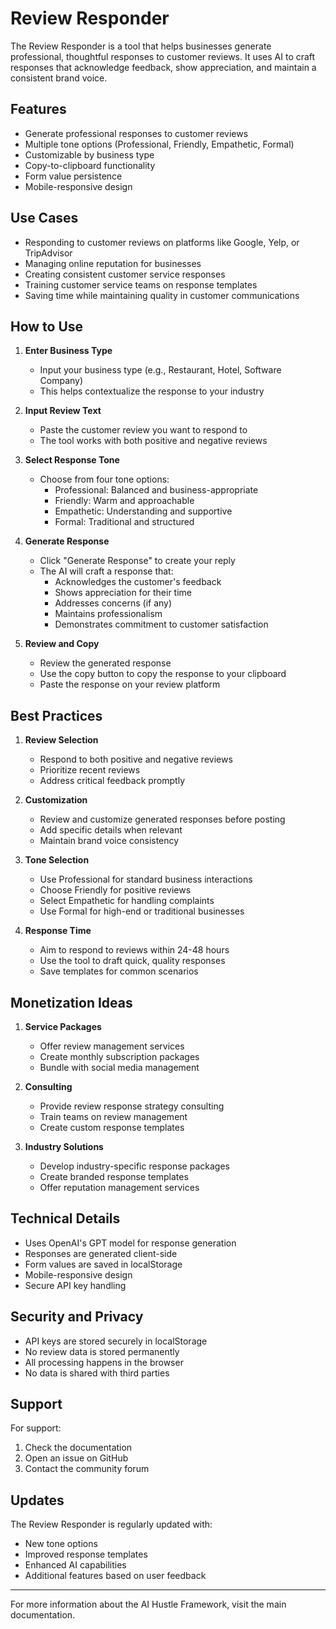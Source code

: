 # Review Responder

The Review Responder is a tool that helps businesses generate professional, thoughtful responses to customer reviews. It uses AI to craft responses that acknowledge feedback, show appreciation, and maintain a consistent brand voice.

## Features

- Generate professional responses to customer reviews
- Multiple tone options (Professional, Friendly, Empathetic, Formal)
- Customizable by business type
- Copy-to-clipboard functionality
- Form value persistence
- Mobile-responsive design

## Use Cases

- Responding to customer reviews on platforms like Google, Yelp, or TripAdvisor
- Managing online reputation for businesses
- Creating consistent customer service responses
- Training customer service teams on response templates
- Saving time while maintaining quality in customer communications

## How to Use

1. **Enter Business Type**

   - Input your business type (e.g., Restaurant, Hotel, Software Company)
   - This helps contextualize the response to your industry

2. **Input Review Text**

   - Paste the customer review you want to respond to
   - The tool works with both positive and negative reviews

3. **Select Response Tone**

   - Choose from four tone options:
     - Professional: Balanced and business-appropriate
     - Friendly: Warm and approachable
     - Empathetic: Understanding and supportive
     - Formal: Traditional and structured

4. **Generate Response**

   - Click "Generate Response" to create your reply
   - The AI will craft a response that:
     - Acknowledges the customer's feedback
     - Shows appreciation for their time
     - Addresses concerns (if any)
     - Maintains professionalism
     - Demonstrates commitment to customer satisfaction

5. **Review and Copy**
   - Review the generated response
   - Use the copy button to copy the response to your clipboard
   - Paste the response on your review platform

## Best Practices

1. **Review Selection**

   - Respond to both positive and negative reviews
   - Prioritize recent reviews
   - Address critical feedback promptly

2. **Customization**

   - Review and customize generated responses before posting
   - Add specific details when relevant
   - Maintain brand voice consistency

3. **Tone Selection**

   - Use Professional for standard business interactions
   - Choose Friendly for positive reviews
   - Select Empathetic for handling complaints
   - Use Formal for high-end or traditional businesses

4. **Response Time**
   - Aim to respond to reviews within 24-48 hours
   - Use the tool to draft quick, quality responses
   - Save templates for common scenarios

## Monetization Ideas

1. **Service Packages**

   - Offer review management services
   - Create monthly subscription packages
   - Bundle with social media management

2. **Consulting**

   - Provide review response strategy consulting
   - Train teams on review management
   - Create custom response templates

3. **Industry Solutions**
   - Develop industry-specific response packages
   - Create branded response templates
   - Offer reputation management services

## Technical Details

- Uses OpenAI's GPT model for response generation
- Responses are generated client-side
- Form values are saved in localStorage
- Mobile-responsive design
- Secure API key handling

## Security and Privacy

- API keys are stored securely in localStorage
- No review data is stored permanently
- All processing happens in the browser
- No data is shared with third parties

## Support

For support:

1. Check the documentation
2. Open an issue on GitHub
3. Contact the community forum

## Updates

The Review Responder is regularly updated with:

- New tone options
- Improved response templates
- Enhanced AI capabilities
- Additional features based on user feedback

---

For more information about the AI Hustle Framework, visit the main documentation.
